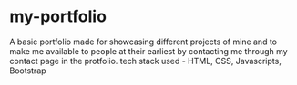 # my-portfolio
A basic portfolio made for showcasing different projects of mine and to make me available to people at their earliest by contacting me through my contact page in the protfolio.
tech stack used - HTML, CSS, Javascripts, Bootstrap
